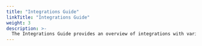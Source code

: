 ```yaml
---
title: "Integrations Guide"
linkTitle: "Integrations Guide"
weight: 3
description: >-
  The Integrations Guide provides an overview of integrations with various services and infrastructure.
---
```

